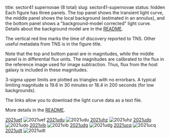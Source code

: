 title: sector41 supernovae (8 total)
slug: sector41-supernovae
status: hidden
  Each figure has three panels.  The top panel shows the transient light curve, the middle panel shows the local background (estimated in an annulus), and the bottom panel shows a "background-model corrected" light curve. Details about the background model are in the [README]({filename}../README/README.md). 
 
 The vertical red line marks the time of discovery reported to TNS. Other useful metadata from TNS is in the figure title.

 Note that the top and bottom panel are in magnitudes, while the middle panel is in differential flux units. The magnitudes are calibrated to the flux in the reference image used for image subtraction. Thus, flux from the host galaxy is included in these magnitudes. 

  3-sigma upper limits are plotted as triangles with no errorbars. A typical limiting magnitude is 19.6 in 30 minutes or 18.4 in 200 seconds (for low backgrounds).

The links allow you to download the light curve data as a text file. 

More details in the [README]({filename}../README/README.md).


[2021uef]({static}../..//light_curves/sector41/lc_2021uef_cleaned)
![2021uef]({static}../../images/sector41/lc_2021uef_cleaned.png)
[2021udu]({static}../..//light_curves/sector41/lc_2021udu_cleaned)
![2021udu]({static}../../images/sector41/lc_2021udu_cleaned.png)
[2021uhz]({static}../..//light_curves/sector41/lc_2021uhz_cleaned)
![2021uhz]({static}../../images/sector41/lc_2021uhz_cleaned.png)
[2021udo]({static}../..//light_curves/sector41/lc_2021udo_cleaned)
![2021udo]({static}../../images/sector41/lc_2021udo_cleaned.png)
[2021vib]({static}../..//light_curves/sector41/lc_2021vib_cleaned)
![2021vib]({static}../../images/sector41/lc_2021vib_cleaned.png)
[2021udg]({static}../..//light_curves/sector41/lc_2021udg_cleaned)
![2021udg]({static}../../images/sector41/lc_2021udg_cleaned.png)
[2021ucq]({static}../..//light_curves/sector41/lc_2021ucq_cleaned)
![2021ucq]({static}../../images/sector41/lc_2021ucq_cleaned.png)
[2021udt]({static}../..//light_curves/sector41/lc_2021udt_cleaned)
![2021udt]({static}../../images/sector41/lc_2021udt_cleaned.png)
